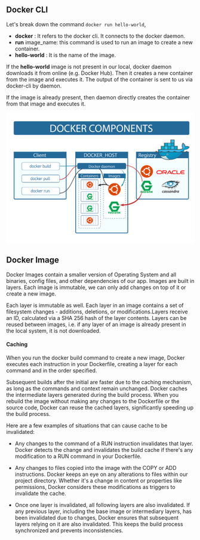 ## Docker CLI
Let's break down the command `docker run hello-world`,

- **docker** : It refers to the docker cli. It connects to the docker daemon.
- **run** image_name: this command is used to run an image to create a new container.
- **hello-world** : It is the name of the image.

If the **hello-world** image is not present in our local, docker daemon downloads it from online (e.g. Docker Hub). Then it creates a new container from the image and executes it. The output of the container is sent to us via docker-cli by daemon.

If the image is already present, then daemon directly creates the container from that image and executes it.

![flow](../assets/docker-flow.png)

## Docker Image

Docker Images contain a smaller version of Operating System and all binaries, config files, and other dependencies of our app. Images are built in layers. Each image is immutable, we can only add changes on top of it or create a new image.

Each layer is immutable as well. Each layer in an image contains a set of filesystem changes - additions, deletions, or modifications.Layers receive an ID, calculated via a SHA 256 hash of the layer contents. Layers can be reused between images, i.e. if any layer of an image is already present in the local system, it is not downloaded.

#### Caching
When you run the docker build command to create a new image, Docker executes each instruction in your Dockerfile, creating a layer for each command and in the order specified. 

Subsequent builds after the initial are faster due to the caching mechanism, as long as the commands and context remain unchanged. Docker caches the intermediate layers generated during the build process. When you rebuild the image without making any changes to the Dockerfile or the source code, Docker can reuse the cached layers, significantly speeding up the build process.

Here are a few examples of situations that can cause cache to be invalidated:

- Any changes to the command of a RUN instruction invalidates that layer. Docker detects the change and invalidates the build cache if there's any modification to a RUN command in your Dockerfile.

- Any changes to files copied into the image with the COPY or ADD instructions. Docker keeps an eye on any alterations to files within our project directory. Whether it's a change in content or properties like permissions, Docker considers these modifications as triggers to invalidate the cache.

- Once one layer is invalidated, all following layers are also invalidated. If any previous layer, including the base image or intermediary layers, has been invalidated due to changes, Docker ensures that subsequent layers relying on it are also invalidated. This keeps the build process synchronized and prevents inconsistencies.